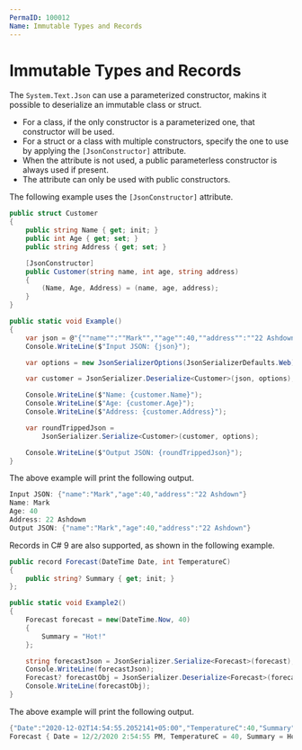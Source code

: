 ```yaml
---
PermaID: 100012
Name: Immutable Types and Records
---
```


# Immutable Types and Records

The `System.Text.Json` can use a parameterized constructor, makins it possible to deserialize an immutable class or struct. 

 - For a class, if the only constructor is a parameterized one, that constructor will be used. 
 - For a struct or a class with multiple constructors, specify the one to use by applying the `[JsonConstructor]` attribute. 
 - When the attribute is not used, a public parameterless constructor is always used if present. 
 - The attribute can only be used with public constructors. 
 
The following example uses the `[JsonConstructor]` attribute.

```csharp
public struct Customer
{
    public string Name { get; init; }
    public int Age { get; set; }
    public string Address { get; set; }

    [JsonConstructor]
    public Customer(string name, int age, string address)
    {
        (Name, Age, Address) = (name, age, address);
    }
}

public static void Example()
{
    var json = @"{""name"":""Mark"",""age"":40,""address"":""22 Ashdown""} ";
    Console.WriteLine($"Input JSON: {json}");

    var options = new JsonSerializerOptions(JsonSerializerDefaults.Web);

    var customer = JsonSerializer.Deserialize<Customer>(json, options);

    Console.WriteLine($"Name: {customer.Name}");
    Console.WriteLine($"Age: {customer.Age}");
    Console.WriteLine($"Address: {customer.Address}");

    var roundTrippedJson =
        JsonSerializer.Serialize<Customer>(customer, options);

    Console.WriteLine($"Output JSON: {roundTrippedJson}");
}
```

The above example will print the following output.

```csharp
Input JSON: {"name":"Mark","age":40,"address":"22 Ashdown"}
Name: Mark
Age: 40
Address: 22 Ashdown
Output JSON: {"name":"Mark","age":40,"address":"22 Ashdown"}
```

Records in C# 9 are also supported, as shown in the following example.

```csharp
public record Forecast(DateTime Date, int TemperatureC)
{
    public string? Summary { get; init; }
};

public static void Example2()
{
    Forecast forecast = new(DateTime.Now, 40)
    {
        Summary = "Hot!"
    };

    string forecastJson = JsonSerializer.Serialize<Forecast>(forecast);
    Console.WriteLine(forecastJson);
    Forecast? forecastObj = JsonSerializer.Deserialize<Forecast>(forecastJson);
    Console.WriteLine(forecastObj);
}
```

The above example will print the following output.

```csharp
{"Date":"2020-12-02T14:54:55.2052141+05:00","TemperatureC":40,"Summary":"Hot!"}
Forecast { Date = 12/2/2020 2:54:55 PM, TemperatureC = 40, Summary = Hot! }
```
